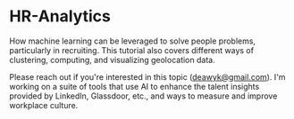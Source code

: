 # HR-Analytics

How machine learning can be leveraged to solve people problems, particularly in recruiting. This tutorial also covers different ways of clustering, computing, and visualizing geolocation data. 

Please reach out if you're interested in this topic (deawyk@gmail.com). I'm working on a suite of tools that use AI to enhance the talent insights provided by LinkedIn, Glassdoor, etc., and ways to measure and improve workplace culture.
